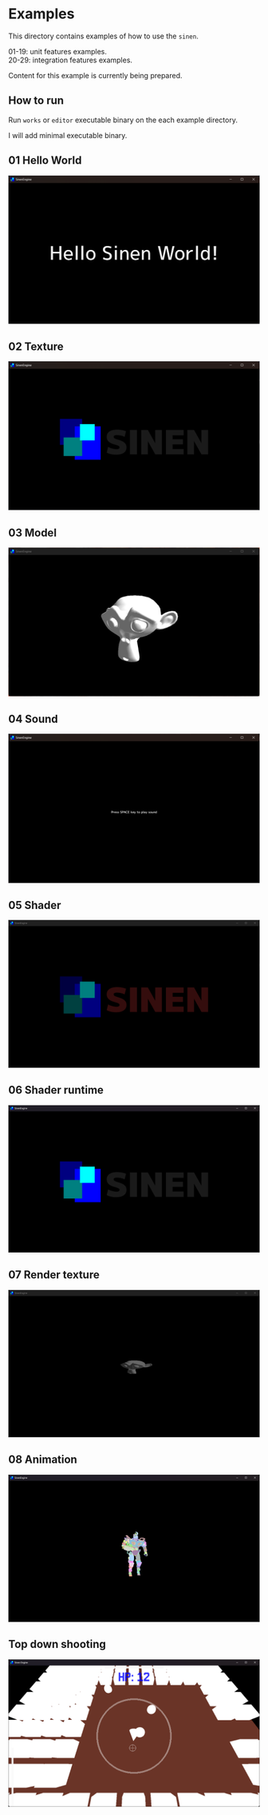# Examples
This directory contains examples of how to use the `sinen`.
  
01-19: unit features examples.  
20-29: integration features examples.
  
Content for this example is currently being prepared.

## How to run
Run `works` or `editor` executable binary on the each example directory.
  
I will add minimal executable binary.

## 01 Hello World
![](screenshot/01.png)

## 02 Texture
![](screenshot/02.png)

## 03 Model
![](screenshot/03.png)

## 04 Sound
![](screenshot/04.png)

## 05 Shader
![](screenshot/05.png)

## 06 Shader runtime
![](screenshot/06.png)

## 07 Render texture
![](screenshot/07.png)

## 08 Animation
![](screenshot/08.png)

  
## Top down shooting
![](screenshot/top_down_stg.png)